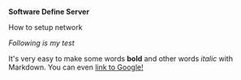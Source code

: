 **Software Define Server**

How to setup network

*Following is my test*

It's very easy to make some words **bold** and other words *italic* with Markdown. You can even [link to Google!](http://google.com)
